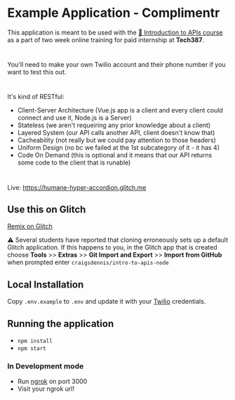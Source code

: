 # Example Application - Complimentr

This application is meant to be used with the [ 🎥 Introduction to APIs course](https://github.com/craigsdennis/intro-to-apis-course) as a part of two week online training for paid internship at **Tech387**.
#
You'll need to make your own Twilio account and their phone number if you want to test this out.
#
It's kind of RESTful:
- Client-Server Architecture (Vue.js app is a client and every client could connect and use it, Node.js is a Server)
- Stateless (we aren't requeiring any prior knowledge about a client)
- Layered System (our API calls another API, client doesn't know that)
- Cacheability (not really but we could pay attention to those headers)
- Uniform Design (no bc we failed at the 1st subcategory of it - it has 4)
- Code On Demand (this is optional and it means that our API returns some code to the client that is runable)

#
Live: https://humane-hyper-accordion.glitch.me

## Use this on Glitch

[Remix on Glitch](https://glitch.com/edit/#!/import/git?url=https://github.com/craigsdennis/intro-to-apis-node)

⚠️ Several students have reported that cloning erroneously sets up a default Glitch application. If this happens to you, in the Glitch app that is created choose **Tools** >> **Extras** >> **Git Import and Export** >> **Import from GitHub** when prompted enter  `craigsdennis/intro-to-apis-node`


## Local Installation

Copy `.env.example` to `.env` and update it with your [Twilio](https://twilio.com) credentials.

## Running the application

* `npm install`
* `npm start`

### In Development mode

* Run [ngrok](https://ngrok.com/) on port 3000
* Visit your ngrok url!
